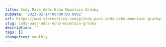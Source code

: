 ```yaml
---
title: Indy Pass Adds Echo Mountain Granby
pubDate: '2023-02-14T00:00:00.000Z'
url: https://www.stormskiing.com/p/indy-pass-adds-echo-mountain-granby
slug: indy-pass-adds-echo-mountain-granby
description: ''
tags: []
changefreq: monthly
---
```


<!-- Add post content below -->

